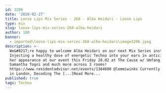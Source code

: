 ```yaml
---
id: 3206
date: '2020-02-27'
title: Loose Lips Mix Series - 268 - Alba Heidari - Loose Lips
type: mix
slug: loose-lips-mix-series-268-alba-heidari
author: 100
banner:
  - imported\loose-lips-mix-series-268-alba-heidari\image3206.jpeg
description: >-
  We&#8217;re happy to welcome Alba Heidari on our next Mix Series instalment!
  Injecting a healthy dose of energetic Techno into your ears in anticipation of
  her appearance at our event this Friday 28.02 at The Cause w/ Umfang, Rommek,
  Samantha Togni and much more across 3 rooms!
  https://www.residentadvisor.net/events/1384690 @lemmiwinks Currently residing
  in London, Decoding The [...]Read More...
published: true
tags: Techno
---
```


